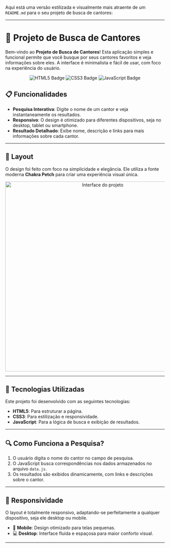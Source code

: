 Aqui está uma versão estilizada e visualmente mais atraente de um `README.md` para o seu projeto de busca de cantores:

---

# 🎤 Projeto de Busca de Cantores

Bem-vindo ao **Projeto de Busca de Cantores**! Esta aplicação simples e funcional permite que você busque por seus cantores favoritos e veja informações sobre eles. A interface é minimalista e fácil de usar, com foco na experiência do usuário.

<p align="center">
  <img src="https://img.shields.io/badge/HTML5-%23E34F26.svg?style=for-the-badge&logo=html5&logoColor=white" alt="HTML5 Badge"/>
  <img src="https://img.shields.io/badge/CSS3-%231572B6.svg?style=for-the-badge&logo=css3&logoColor=white" alt="CSS3 Badge"/>
  <img src="https://img.shields.io/badge/JavaScript-%23F7DF1E.svg?style=for-the-badge&logo=javascript&logoColor=black" alt="JavaScript Badge"/>
</p>

## 📋 Funcionalidades

- **Pesquisa Interativa**: Digite o nome de um cantor e veja instantaneamente os resultados.
- **Responsivo**: O design é otimizado para diferentes dispositivos, seja no desktop, tablet ou smartphone.
- **Resultado Detalhado**: Exibe nome, descrição e links para mais informações sobre cada cantor.

---

## 🎨 Layout

O design foi feito com foco na simplicidade e elegância. Ele utiliza a fonte moderna **Chakra Petch** para criar uma experiência visual única. 

<p align="center">
  <img src="https://i.imgur.com/nOQRmfr.png" alt="Interface do projeto" width="600px"/>
</p>

---

## 🚀 Tecnologias Utilizadas

Este projeto foi desenvolvido com as seguintes tecnologias:

- **HTML5**: Para estruturar a página.
- **CSS3**: Para estilização e responsividade.
- **JavaScript**: Para a lógica de busca e exibição de resultados.

---

## 🔍 Como Funciona a Pesquisa?

1. O usuário digita o nome do cantor no campo de pesquisa.
2. O JavaScript busca correspondências nos dados armazenados no arquivo `data.js`.
3. Os resultados são exibidos dinamicamente, com links e descrições sobre o cantor.

---

## 📱 Responsividade

O layout é totalmente responsivo, adaptando-se perfeitamente a qualquer dispositivo, seja ele desktop ou mobile.

- 📱 **Mobile**: Design otimizado para telas pequenas.
- 💻 **Desktop**: Interface fluida e espaçosa para maior conforto visual.

---
